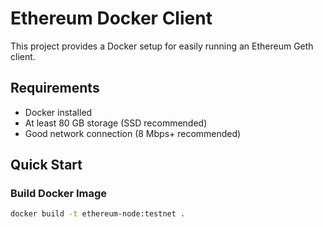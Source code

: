 # Ethereum Docker Client

This project provides a Docker setup for easily running an Ethereum Geth client.

## Requirements

- Docker installed
- At least 80 GB storage (SSD recommended)
- Good network connection (8 Mbps+ recommended)

## Quick Start

### Build Docker Image

```bash
docker build -t ethereum-node:testnet .


